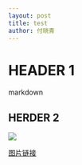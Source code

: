```yaml
---
layout: post
title: test
author: 付晓青
---
```


# HEADER 1
markdown

## HERDER 2

![](http://fuxiaoqing.cn/images/fxq.jpg)

[图片链接](http://fuxiaoqing.cn/images/fxq.jpg)
